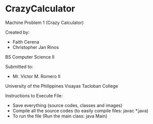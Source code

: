# CrazyCalculator
Machine Problem 1 (Crazy Calculator)

Created by:
  - Faith Cerena
  - Christopher Jan Rinos
 
BS Computer Science II

Submitted to:
  - Mr. Victor M. Romero II
  
University of the Philippines Visayas Tacloban College

Instructions to Execute File:
  * Save everything (source codes, classes and images)
  * Compile all the source codes (to easily compile files: javac *.java)
  * To run the file (Run the main class: java Main)
